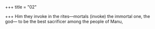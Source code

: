 +++
title = "02"

+++
Him they invoke in the rites—mortals (invoke) the immortal one,  the god—
to be the best sacrificer among the people of Manu,